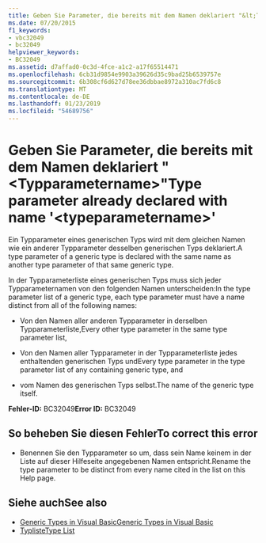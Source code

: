 ```yaml
---
title: Geben Sie Parameter, die bereits mit dem Namen deklariert "&lt;Typparametername&gt;"
ms.date: 07/20/2015
f1_keywords:
- vbc32049
- bc32049
helpviewer_keywords:
- BC32049
ms.assetid: d7affad0-0c3d-4fce-a1c2-a17f65514471
ms.openlocfilehash: 6cb31d9854e9903a39626d35c9bad25b6539757e
ms.sourcegitcommit: 6b308cf6d627d78ee36dbbae8972a310ac7fd6c8
ms.translationtype: MT
ms.contentlocale: de-DE
ms.lasthandoff: 01/23/2019
ms.locfileid: "54689756"
---
```

# <a name="type-parameter-already-declared-with-name-lttypeparameternamegt"></a><span data-ttu-id="e59fd-102">Geben Sie Parameter, die bereits mit dem Namen deklariert "&lt;Typparametername&gt;"</span><span class="sxs-lookup"><span data-stu-id="e59fd-102">Type parameter already declared with name '&lt;typeparametername&gt;'</span></span>
<span data-ttu-id="e59fd-103">Ein Typparameter eines generischen Typs wird mit dem gleichen Namen wie ein anderer Typparameter desselben generischen Typs deklariert.</span><span class="sxs-lookup"><span data-stu-id="e59fd-103">A type parameter of a generic type is declared with the same name as another type parameter of that same generic type.</span></span>  
  
 <span data-ttu-id="e59fd-104">In der Typparameterliste eines generischen Typs muss sich jeder Typparameternamen von den folgenden Namen unterscheiden:</span><span class="sxs-lookup"><span data-stu-id="e59fd-104">In the type parameter list of a generic type, each type parameter must have a name distinct from all of the following names:</span></span>  
  
-   <span data-ttu-id="e59fd-105">Von den Namen aller anderen Typparameter in derselben Typparameterliste,</span><span class="sxs-lookup"><span data-stu-id="e59fd-105">Every other type parameter in the same type parameter list,</span></span>  
  
-   <span data-ttu-id="e59fd-106">Von den Namen aller Typparameter in der Typparameterliste jedes enthaltenden generischen Typs und</span><span class="sxs-lookup"><span data-stu-id="e59fd-106">Every type parameter in the type parameter list of any containing generic type, and</span></span>  
  
-   <span data-ttu-id="e59fd-107">vom Namen des generischen Typs selbst.</span><span class="sxs-lookup"><span data-stu-id="e59fd-107">The name of the generic type itself.</span></span>  
  
 <span data-ttu-id="e59fd-108">**Fehler-ID:** BC32049</span><span class="sxs-lookup"><span data-stu-id="e59fd-108">**Error ID:** BC32049</span></span>  
  
## <a name="to-correct-this-error"></a><span data-ttu-id="e59fd-109">So beheben Sie diesen Fehler</span><span class="sxs-lookup"><span data-stu-id="e59fd-109">To correct this error</span></span>  
  
-   <span data-ttu-id="e59fd-110">Benennen Sie den Typparameter so um, dass sein Name keinem in der Liste auf dieser Hilfeseite angegebenen Namen entspricht.</span><span class="sxs-lookup"><span data-stu-id="e59fd-110">Rename the type parameter to be distinct from every name cited in the list on this Help page.</span></span>  
  
## <a name="see-also"></a><span data-ttu-id="e59fd-111">Siehe auch</span><span class="sxs-lookup"><span data-stu-id="e59fd-111">See also</span></span>
- [<span data-ttu-id="e59fd-112">Generic Types in Visual Basic</span><span class="sxs-lookup"><span data-stu-id="e59fd-112">Generic Types in Visual Basic</span></span>](../../visual-basic/programming-guide/language-features/data-types/generic-types.md)
- [<span data-ttu-id="e59fd-113">Typliste</span><span class="sxs-lookup"><span data-stu-id="e59fd-113">Type List</span></span>](../../visual-basic/language-reference/statements/type-list.md)
